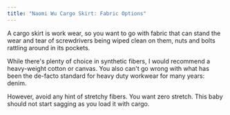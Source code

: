 ```yaml
---
title: "Naomi Wu Cargo Skirt: Fabric Options"
---
```


A cargo skirt is work wear, so you want to go with fabric that can stand the
wear and tear of screwdrivers being wiped clean on them, nuts and bolts
rattling around in its pockets.

While there's plenty of choice in synthetic fibers, I would recommend a heavy-weight cotton or canvas.  You also can't go wrong with what has been the de-facto standard for heavy duty workwear for many years: denim.

However, avoid any hint of stretchy fibers. You want zero stretch. This baby should not start sagging as you load it with cargo.
